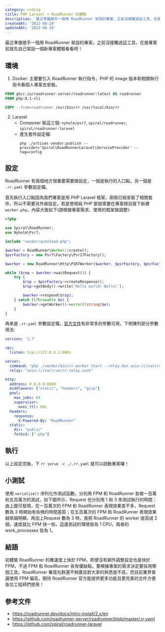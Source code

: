 ```yaml
---
category: coding
title: PHP Laravel + RoadRunner 初體驗
description: '最近準備接手一個用 RoadRunner 架設的專案，之前沒接觸過這工具，在接專案前就先自己架設一個新專案'
createdAt: '2022-08-20'
updatedAt: '2022-08-20'
---
```


最近準備接手一個用 RoadRunner 架設的專案，之前沒接觸過這工具，在接專案前就先自己架設一個新專案體驗看看吧！

## 環境

1. Docker: 主要要引入 RoadRunner 執行指令，PHP 的 image 版本和相關執行指令看個人專案去安裝。
```dockerfile
FROM ghcr.io/roadrunner-server/roadrunner:latest AS roadrunner
FROM php:8.1-cli

COPY --from=roadrunner /usr/bin/rr /usr/local/bin/rr
```

2. Laravel 
   * Composer 裝這三個:
      `nyholm/psr7`, `spiral/roadrunner`, `spiral/roadrunner-laravel`
   * 產生套件設定檔:
     ```shell
     php ./artisan vendor:publish --provider='Spiral\RoadRunnerLaravel\ServiceProvider' --tag=config
     ```

## 設定

RoadRunner 有兩個地方很重要需要做設定，一個是執行的入口點，另一個是 `.rr.yaml` 參數設定檔。

首先執行入口點因為我們專案是用 PHP Laravel 框架，剛剛已經安裝了相關套件，所以不需要另外做設定。若是使用純 PHP 那就需要在專案根目錄下新建 `worker.php`，內容大致如下(請根據專案需求、使用的框架做調整):
```php
<?php

use Spiral\RoadRunner;
use Nyholm\Psr7;

include "vendor/autoload.php";

$worker = RoadRunner\Worker::create();
$psrFactory = new Psr7\Factory\Psr17Factory();

$worker = new RoadRunner\Http\PSR7Worker($worker, $psrFactory, $psrFactory, $psrFactory);

while ($req = $worker->waitRequest()) {
    try {
        $rsp = $psrFactory->createResponse();
        $rsp->getBody()->write('Hello world! Bello!');

        $worker->respond($rsp);
    } catch (\Throwable $e) {
        $worker->getWorker()->error((string)$e);
    }
}
```

再來是 `.rr.yaml` 參數設定檔，[官方文件](https://github.com/roadrunner-server/roadrunner/blob/master/.rr.yaml)有非常多的參數可用，下例陳列部分參數用法:
```yaml
version: '2.7'

rpc:
  listen: tcp://127.0.0.1:6001

server:
  command: "php ./vendor/bin/rr-worker start --relay-dsn unix:///var/run/rr-relay.sock"
  relay: "unix:///var/run/rr-relay.sock"

http:
  address: 0.0.0.0:8080
  middleware: ["static", "headers", "gzip"]
  pool:
    max_jobs: 64
    supervisor:
      exec_ttl: 60s
  headers:
    response:
      X-Powered-By: "RoadRunner"
  static:
    dir: "public"
    forbid: [".php"]

```

## 執行
以上設定完後，下 `rr serve -c ./.rr.yaml` 就可以啟動專案囉！

## 小測試
使用 `serialize()` 序列化作測試函數，分別用 FPM 和 RoadRunner 各做一百萬和五百萬次的測試，如下圖所示，Request 也分別用 1 和 3 來測試執行的時間：
<markdown-img src="articles/php-laravel-roadrunner-first-experience-1.png" alt="Image"></markdown-img>
由上圖可發現，在一百萬次的 FPM 和 RoadRunner 表現效果差不多，Request 數為 3 時開始有些微的時間差距；在五百萬次的 FPM 和 RoadRunner 表現效果越來越明顯，再加上Request 數為 3 時，我把 RoadRunner 的 worker 提高成 2 個，速度就比 FPM 快一些。這邊測試的環境皆為 1 CPU，兩者的 work_processes 皆為 1。 

## 結語
初體驗 RoadRunner 的確速度上快於 FPM，即便沒有額外調整設定也是快於 FPM，不過 FPM 和 RoadRunner 各有優缺點，要根據專案的需求決定要採用哪個工具。RoadRunner 畢竟社群還不夠廣且對大家的熟悉度不高，而目前業界普遍使用 FPM 偏高，期待 RoadRunner 官方能提供更多功能且更完善的文件方便各位工程師們使用！

## 參考文件
* https://roadrunner.dev/docs/intro-install/2.x/en
* https://github.com/roadrunner-server/roadrunner/blob/master/.rr.yaml
* https://github.com/spiral/roadrunner-laravel
